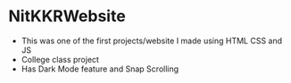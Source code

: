 # NitKKRWebsite
- This was one of the first projects/website I made using HTML CSS and JS
- College class project
- Has Dark Mode feature and Snap Scrolling
